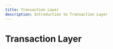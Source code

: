 ```yaml
---
title: Transaction Layer
description: Introduction to Transaction Layer
---
```


# Transaction Layer